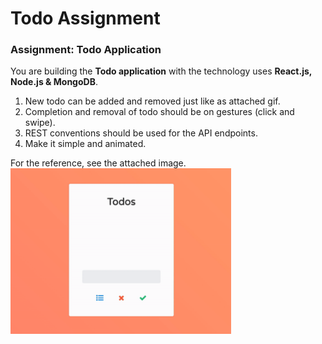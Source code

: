 # Todo Assignment

### Assignment: Todo Application

You are building the **Todo application** with the technology uses **React.js, Node.js & MongoDB**.

1. New todo can be added and removed just like as attached gif.
2. Completion and removal of todo should be on gestures (click and swipe).
3. REST conventions should be used for the API endpoints.
3. Make it simple and animated.

For the reference, see the attached image. 
<br>
<img src="task.gif" width="70%" />
